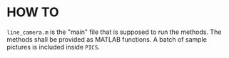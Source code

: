 # HOW TO
`line_camera.m` is the "main" file that is supposed to run the methods. The methods shall be provided as MATLAB functions. A batch of sample pictures is included inside `PICS`.
